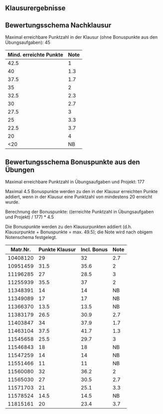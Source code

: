 ## Klausurergebnisse
## Bewertungsschema Nachklausur

Maximal erreichbare Punktzahl in der Klausur (ohne Bonuspunkte aus den Übungsaufgaben): 45

| Mind. erreichte Punkte | Note |
|---|---|
| 42.5	|	1 |
| 40	|	1.3 |
| 37.5	| 1.7 |
| 35	| 2 |
| 32.5	| 2.3 |
| 30	| 2.7 |
| 27.5	| 3 |
| 25 | 3.3 |
| 22.5 | 3.7 |
| 20	|4 |
| <20 | NB |

## Bewertungsschema Bonuspunkte aus den Übungen

Maximal erreichbare Punktzahl in Übungsaufgaben und Projekt: 177

Maximal 4.5 Bonuspunkte werden zu den in der Klausur erreichten Punkte addiert, wenn in der Klausur eine Punktzahl von mindestens 20 erreicht wurde.

Berechnung der Bonuspunkte: ((erreichte Punktzahl in Übungsaufgaben und Projekt) / 177) * 4.5

Die Bonuspunkte werden zu den Klausurpunkten addiert (d.h. Klausurpunkte + Bonuspunkte = max. 49.5); 
die Note wird nach obigem Notenschema festgelegt.

| Matr.Nr. | Punkte Klausur | Incl. Bonus | Note|
|---|---|---|---|
| 10408120 | 29 | 32 | 2.7 |
| 10951459 | 31.5 | 35.6 | 2 |
| 11196285 | 27 | 28.5 | 3 |
| 11255939 | 35.5 | 37 | 2 |
| 11348391 | 14 | 14 | NB |
| 11349089 | 17 | 17 | NB |
| 11366370 | 13.5 | 13.5 | NB |
| 11383179 | 26.5 | 30.9 | 2.7 |
| 11403847 | 34 | 37.9 | 1.7 |
| 11463104 | 37.5 | 41.7 | 1.3 |
| 11545658 | 25.5 | 29.7 | 3 |
| 11546843 | 18 | 18 | NB |
| 11547259 | 14 | 14 | NB |
| 11551466 | 11 | 11 | NB |
| 11560080 | 32 | 36.2 | 2 |
| 11565030 | 27 | 30.5 | 2.7 |
| 11571703 | 21 | 25.1 | 3.3 |
| 11578524 | 14.5 | 14.5 | NB |
| 11815161 | 20 | 23.4 | 3.7 |
